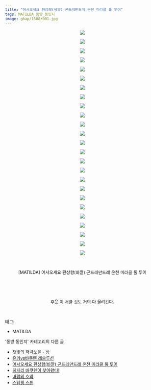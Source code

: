 ```yaml
---
title: "어서오세요 환상향(바깥) 곤드레만드레 온천 미라클 풀 투어"
tags: MATILDA 동방_동인지
image: ghap/1508/001.jpg
---
```

<div class="article">
<p style="text-align: center; clear: none; float: none;"><img src="{{ site.nasurl }}/ghap/1508/001.jpg"/></p>
<p style="text-align: center; clear: none; float: none;"><img src="{{ site.nasurl }}/ghap/1508/002.jpg"/></p>
<p style="text-align: center; clear: none; float: none;"><img src="{{ site.nasurl }}/ghap/1508/003.jpg"/></p>
<p style="text-align: center; clear: none; float: none;"><img src="{{ site.nasurl }}/ghap/1508/004.jpg"/></p>
<p style="text-align: center; clear: none; float: none;"><img src="{{ site.nasurl }}/ghap/1508/005.jpg"/></p>
<p style="text-align: center; clear: none; float: none;"><img src="{{ site.nasurl }}/ghap/1508/006.jpg"/></p>
<p style="text-align: center; clear: none; float: none;"><img src="{{ site.nasurl }}/ghap/1508/007.jpg"/></p>
<p style="text-align: center; clear: none; float: none;"><img src="{{ site.nasurl }}/ghap/1508/008.jpg"/></p>
<p style="text-align: center; clear: none; float: none;"><img src="{{ site.nasurl }}/ghap/1508/009.jpg"/></p>
<p style="text-align: center; clear: none; float: none;"><img src="{{ site.nasurl }}/ghap/1508/010.jpg"/></p>
<p style="text-align: center; clear: none; float: none;"><img src="{{ site.nasurl }}/ghap/1508/011.jpg"/></p>
<p style="text-align: center; clear: none; float: none;"><img src="{{ site.nasurl }}/ghap/1508/012.jpg"/></p>
<p style="text-align: center; clear: none; float: none;"><img src="{{ site.nasurl }}/ghap/1508/013.jpg"/></p>
<p style="text-align: center; clear: none; float: none;"><img src="{{ site.nasurl }}/ghap/1508/014.jpg"/></p>
<p style="text-align: center; clear: none; float: none;"><img src="{{ site.nasurl }}/ghap/1508/015.jpg"/></p>
<p style="text-align: center; clear: none; float: none;"><img src="{{ site.nasurl }}/ghap/1508/016.jpg"/></p>
<p style="text-align: center; clear: none; float: none;"><img src="{{ site.nasurl }}/ghap/1508/017.jpg"/></p>
<p style="text-align: center; clear: none; float: none;"><img src="{{ site.nasurl }}/ghap/1508/018.jpg"/></p>
<p style="text-align: center; clear: none; float: none;"><img src="{{ site.nasurl }}/ghap/1508/019.jpg"/></p>
<p style="text-align: center; clear: none; float: none;"><img src="{{ site.nasurl }}/ghap/1508/020.jpg"/></p>
<p style="text-align: center; clear: none; float: none;"><img src="{{ site.nasurl }}/ghap/1508/021.jpg"/></p>
<p style="text-align: center; clear: none; float: none;"><img src="{{ site.nasurl }}/ghap/1508/022.jpg"/></p>
<p style="text-align: center; clear: none; float: none;"><img src="{{ site.nasurl }}/ghap/1508/023.jpg"/></p>
<p style="text-align: center; clear: none; float: none;"><img src="{{ site.nasurl }}/ghap/1508/024.jpg"/></p>
<p style="text-align: center; clear: none; float: none;"><img src="{{ site.nasurl }}/ghap/1508/025.jpg"/></p>
<p style="text-align: center; clear: none; float: none;"><br/></p>
<p style="text-align: center; clear: none; float: none;">[MATILDA] 어서오세요 환상향(바깥) 곤드레만드레 온천 미라클 풀 투어</p>
<p style="text-align: center; clear: none; float: none;"><br/></p>
<p style="text-align: center; clear: none; float: none;"><br/></p>
<p style="text-align: center; clear: none; float: none;">후웃 이 서클 것도 거의 다 올려간다.</p>
<p><br/></p>
</div><div class="tagTrail">
<p>태그: </p>
<ul>
<li>MATILDA</li>
</ul>
</div><div class="another">
<p>'동방 동인지' 카테고리의 다른 글</p>
<ul>
<li><a href="/2016-08-12-ghap_1510">잿빛의 저녁노을 - 상</a></li>
<li><a href="/2016-08-12-ghap_1509">유카vs뱌쿠렌 레솔루션</a></li>
<li><a href="/2016-08-12-ghap_1508">어서오세요 환상향(바깥) 곤드레만드레 온천 미라클 풀 투어</a></li>
<li><a href="/2016-08-11-ghap_1507">히지리 바쿠렌이 찾아왔다!</a></li>
<li><a href="/2016-08-11-ghap_1506">바람의 호외</a></li>
<li><a href="/2016-08-11-ghap_1505">스텝핑 스톤</a></li>
</ul>
</div><div class="cb_module cb_fluid">
<div class="cb_wrt cb_profile">
</div><!-- commentList close -->
</div>